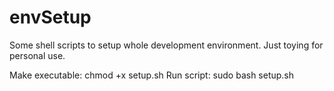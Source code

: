 # envSetup

Some shell scripts to setup whole development environment. Just toying for personal use.

Make executable: chmod +x setup.sh
Run script: sudo bash setup.sh

